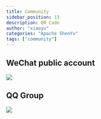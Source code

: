 ```yaml
---
title: Community
sidebar_position: 13
description: QR Code
author: "xiaoyu"
categories: "Apache ShenYu"
tags: ["community"]
---
```

## WeChat public account
![](/img/qrcode/WechatIMG127.jpeg)

## QQ Group
![](/img/community/qq_group.jpg)
